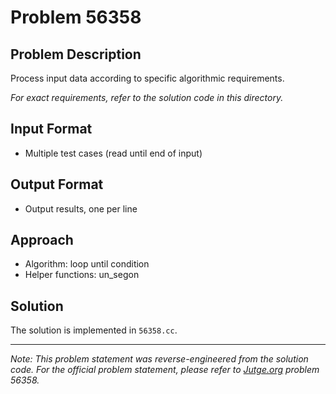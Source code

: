 # Problem 56358

## Problem Description

Process input data according to specific algorithmic requirements.

*For exact requirements, refer to the solution code in this directory.*

## Input Format

- Multiple test cases (read until end of input)

## Output Format

- Output results, one per line

## Approach

- Algorithm: loop until condition
- Helper functions: un_segon

## Solution

The solution is implemented in `56358.cc`.

---

*Note: This problem statement was reverse-engineered from the solution code. For the official problem statement, please refer to [Jutge.org](https://jutge.org/) problem 56358.*
